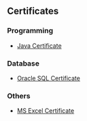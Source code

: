 ## Certificates

### Programming
- [Java Certificate](Certificates/Java.pdf)
  

### Database
- [Oracle SQL Certificate](Certificates/Database_Developer.pdf)

### Others
- [MS Excel Certificate](Certificates/MSExcel.pdf)
